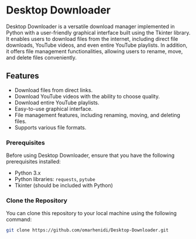 # Desktop Downloader

Desktop Downloader is a versatile download manager implemented in Python with a user-friendly graphical interface built using the Tkinter library. It enables users to download files from the internet, including direct file downloads, YouTube videos, and even entire YouTube playlists. In addition, it offers file management functionalities, allowing users to rename, move, and delete files conveniently.

## Features

- Download files from direct links.
- Download YouTube videos with the ability to choose quality.
- Download entire YouTube playlists.
- Easy-to-use graphical interface.
- File management features, including renaming, moving, and deleting files.
- Supports various file formats.

### Prerequisites

Before using Desktop Downloader, ensure that you have the following prerequisites installed:

- Python 3.x
- Python libraries: `requests`, `pytube`
- Tkinter (should be included with Python)

### Clone the Repository

You can clone this repository to your local machine using the following command:

```bash
git clone https://github.com/omarhenidi/Desktop-Downloader.git
